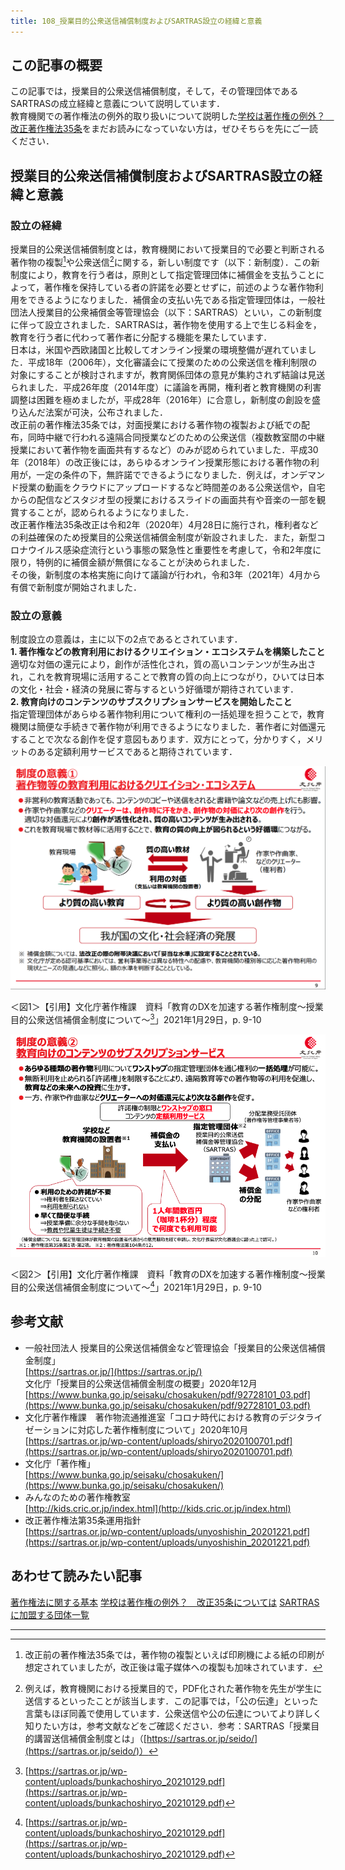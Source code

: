```yaml
---
title: 108_授業目的公衆送信補償制度およびSARTRAS設立の経緯と意義
---
```

## この記事の概要
この記事では，授業目的公衆送信補償制度，そして，その管理団体であるSARTRASの成立経緯と意義について説明しています．  
教育機関での著作権法の例外的取り扱いについて説明した[学校は著作権の例外？　改正著作権法35条]()をまだお読みになっていない方は，ぜひそちらを先にご一読ください．

## 授業目的公衆送信補償制度およびSARTRAS設立の経緯と意義
### 設立の経緯
授業目的公衆送信補償制度とは，教育機関において授業目的で必要と判断される著作物の複製[^1]や公衆送信[^2]に関する，新しい制度です（以下：新制度）．この新制度により，教育を行う者は，原則として指定管理団体に補償金を支払うことによって，著作権を保持している者の許諾を必要とせずに，前述のような著作物利用をできるようになりました．補償金の支払い先である指定管理団体は，一般社団法人授業目的公衆補償金等管理協会（以下：SARTRAS）といい，この新制度に伴って設立されました．SARTRASは，著作物を使用する上で生じる料金を，教育を行う者に代わって著作者に分配する機能を果たしています．  
日本は，米国や西欧諸国と比較してオンライン授業の環境整備が遅れていました．平成18年（2006年），文化審議会にて授業のための公衆送信を権利制限の対象にすることが検討されますが，教育関係団体の意見が集約されず結論は見送られました．平成26年度（2014年度）に議論を再開，権利者と教育機関の利害調整は困難を極めましたが，平成28年（2016年）に合意し，新制度の創設を盛り込んだ法案が可決，公布されました．  
改正前の著作権法35条では，対面授業における著作物の複製および紙での配布，同時中継で行われる遠隔合同授業などのための公衆送信（複数教室間の中継授業において著作物を画面共有するなど）のみが認められていました．平成30年（2018年）の改正後には，あらゆるオンライン授業形態における著作物の利用が，一定の条件の下，無許諾でできるようになりました．例えば，オンデマンド授業の動画をクラウドにアップロードするなど時間差のある公衆送信や，自宅からの配信などスタジオ型の授業におけるスライドの画面共有や音楽の一部を観賞することが，認められるようになりました．  
改正著作権法35条改正は令和2年（2020年）4月28日に施行され，権利者などの利益確保のため授業目的公衆送信補償金制度が新設されました．また，新型コロナウイルス感染症流行という事態の緊急性と重要性を考慮して，令和2年度に限り，特例的に補償金額が無償になることが決められました．  
その後，新制度の本格実施に向けて議論が行われ，令和3年（2021年）4月から有償で新制度が開始されました．

### 設立の意義
制度設立の意義は，主に以下の2点であるとされています．  
**1. 著作権などの教育利用におけるクリエイション・エコシステムを構築したこと**  
適切な対価の還元により，創作が活性化され，質の高いコンテンツが生み出され，これを教育現場に活用することで教育の質の向上につながり，ひいては日本の文化・社会・経済の発展に寄与するという好循環が期待されています．  
**2. 教育向けのコンテンツのサブスクリプションサービスを開始したこと**  
指定管理団体があらゆる著作物利用について権利の一括処理を担うことで，教育機関は簡便な手続きで著作物が利用できるようになりました．著作者に対価還元することで次なる創作を促す意図もあります．双方にとって，分かりすく，メリットのある定額利用サービスであると期待されています．

![](pic1.png)

＜図1＞【引用】文化庁著作権課　資料「教育のDXを加速する著作権制度～授業目的公衆送信補償金制度について～[^3]」2021年1月29日，p. 9-10

![](pic2.png)

＜図2＞【引用】文化庁著作権課　資料「教育のDXを加速する著作権制度～授業目的公衆送信補償金制度について～[^4]」2021年1月29日，p. 9-10

## 参考文献
* 一般社団法人 授業目的公衆送信補償金など管理協会「授業目的公衆送信補償金制度」  
[https://sartras.or.jp/](https://sartras.or.jp/)  
文化庁「授業目的公衆送信補償金制度の概要」2020年12月  
[https://www.bunka.go.jp/seisaku/chosakuken/pdf/92728101_03.pdf](https://www.bunka.go.jp/seisaku/chosakuken/pdf/92728101_03.pdf)
* 文化庁著作権課　著作物流通推進室「コロナ時代における教育のデジタライゼーションに対応した著作権制度について」2020年10月  
[https://sartras.or.jp/wp-content/uploads/shiryo2020100701.pdf](https://sartras.or.jp/wp-content/uploads/shiryo2020100701.pdf)
* 文化庁「著作権」  
[https://www.bunka.go.jp/seisaku/chosakuken/](https://www.bunka.go.jp/seisaku/chosakuken/)
* みんなのための著作権教室  
[http://kids.cric.or.jp/index.html](http://kids.cric.or.jp/index.html)
* 改正著作権法第35条運用指針  
[https://sartras.or.jp/wp-content/uploads/unyoshishin_20201221.pdf](https://sartras.or.jp/wp-content/uploads/unyoshishin_20201221.pdf)

## あわせて読みたい記事
[著作権法に関する基本]()
[学校は著作権の例外？　改正35条については]()
[SARTRASに加盟する団体一覧]()

---
[^1]: 改正前の著作権法35条では，著作物の複製といえば印刷機による紙の印刷が想定されていましたが，改正後は電子媒体への複製も加味されています．  
[^2]:例えば，教育機関における授業目的で，PDF化された著作物を先生が学生に送信するといったことが該当します．この記事では，「公の伝達」といった言葉もほぼ同義で使用しています．公衆送信や公の伝達についてより詳しく知りたい方は，参考文献などをご確認ください．参考：SARTRAS「授業目的講習送信補償金制度とは」（[https://sartras.or.jp/seido/](https://sartras.or.jp/seido/)）  
[^3]:[https://sartras.or.jp/wp-content/uploads/bunkachoshiryo_20210129.pdf](https://sartras.or.jp/wp-content/uploads/bunkachoshiryo_20210129.pdf)  
[^4]:[https://sartras.or.jp/wp-content/uploads/bunkachoshiryo_20210129.pdf](https://sartras.or.jp/wp-content/uploads/bunkachoshiryo_20210129.pdf)